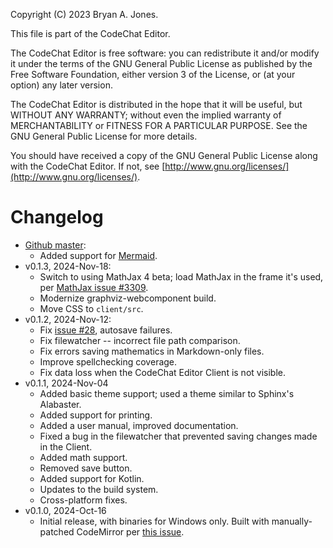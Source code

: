Copyright (C) 2023 Bryan A. Jones.

This file is part of the CodeChat Editor.

The CodeChat Editor is free software: you can redistribute it and/or modify it
under the terms of the GNU General Public License as published by the Free
Software Foundation, either version 3 of the License, or (at your option) any
later version.

The CodeChat Editor is distributed in the hope that it will be useful, but
WITHOUT ANY WARRANTY; without even the implied warranty of MERCHANTABILITY or
FITNESS FOR A PARTICULAR PURPOSE. See the GNU General Public License for more
details.

You should have received a copy of the GNU General Public License along with the
CodeChat Editor. If not, see
[http://www.gnu.org/licenses/](http://www.gnu.org/licenses/).

# Changelog

- [Github master](https://github.com/bjones1/CodeChat_Editor):
  - Added support for [Mermaid](https://mermaid.js.org/).
- v0.1.3, 2024-Nov-18:
  - Switch to using MathJax 4 beta; load MathJax in the frame it's used, per
    [MathJax issue #3309](https://github.com/mathjax/MathJax/issues/3309).
  - Modernize graphviz-webcomponent build.
  - Move CSS to `client/src`.
- v0.1.2, 2024-Nov-12:
  - Fix [issue #28](https://github.com/bjones1/CodeChat_Editor/issues/28),
    autosave failures.
  - Fix filewatcher -- incorrect file path comparison.
  - Fix errors saving mathematics in Markdown-only files.
  - Improve spellchecking coverage.
  - Fix data loss when the CodeChat Editor Client is not visible.
- v0.1.1, 2024-Nov-04
  - Added basic theme support; used a theme similar to Sphinx's Alabaster.
  - Added support for printing.
  - Added a user manual, improved documentation.
  - Fixed a bug in the filewatcher that prevented saving changes made in the
    Client.
  - Added math support.
  - Removed save button.
  - Added support for Kotlin.
  - Updates to the build system.
  - Cross-platform fixes.
- v0.1.0, 2024-Oct-16
  - Initial release, with binaries for Windows only. Built with manually-patched
    CodeMirror per
    [this issue](https://github.com/bjones1/CodeChat_Editor/issues/27).
